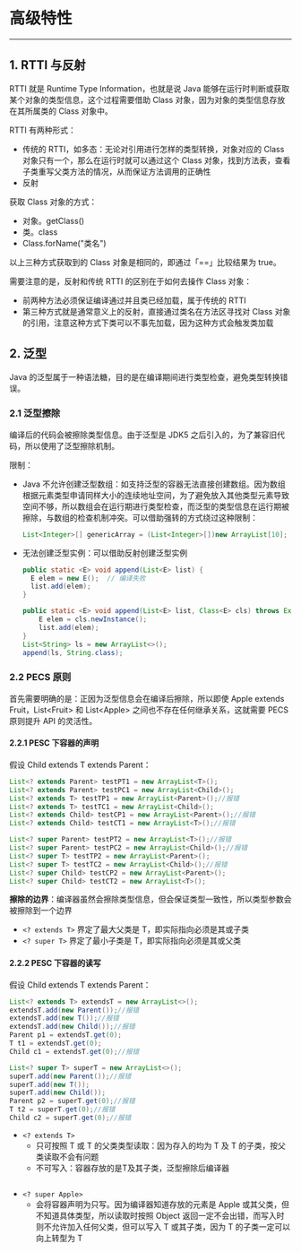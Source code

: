 # 高级特性

---

## 1. RTTI 与反射

RTTI 就是 Runtime Type Information，也就是说 Java 能够在运行时判断或获取某个对象的类型信息，这个过程需要借助 Class 对象，因为对象的类型信息存放在其所属类的 Class 对象中。

RTTI 有两种形式：

* 传统的 RTTI，如多态：无论对引用进行怎样的类型转换，对象对应的 Class 对象只有一个，那么在运行时就可以通过这个 Class 对象，找到方法表，查看子类重写父类方法的情况，从而保证方法调用的正确性
* 反射

获取 Class 对象的方式：

* 对象。getClass()
* 类。class
* Class.forName("类名")

以上三种方式获取到的 Class 对象是相同的，即通过「==」比较结果为 true。

需要注意的是，反射和传统 RTTI 的区别在于如何去操作 Class 对象：

* 前两种方法必须保证编译通过并且类已经加载，属于传统的 RTTI
* 第三种方式就是通常意义上的反射，直接通过类名在方法区寻找对 Class 对象的引用，注意这种方式下类可以不事先加载，因为这种方式会触发类加载

## 2. 泛型

Java 的泛型属于一种语法糖，目的是在编译期间进行类型检查，避免类型转换错误。

### 2.1 泛型擦除

编译后的代码会被擦除类型信息。由于泛型是 JDK5 之后引入的，为了兼容旧代码，所以使用了泛型擦除机制。

限制：

* Java 不允许创建泛型数组：如支持泛型的容器无法直接创建数组。因为数组根据元素类型申请同样大小的连续地址空间，为了避免放入其他类型元素导致空间不够，所以数组会在运行期进行类型检查，而泛型的类型信息在运行期被擦除，与数组的检查机制冲突。可以借助强转的方式绕过这种限制：

  ```java
  List<Integer>[] genericArray = (List<Integer>[])new ArrayList[10];
  ```

* 无法创建泛型实例：可以借助反射创建泛型实例

  ```java
  public static <E> void append(List<E> list) {
    E elem = new E();  // 编译失败
    list.add(elem);
  }

  public static <E> void append(List<E> list, Class<E> cls) throws Exception {
      E elem = cls.newInstance();
      list.add(elem);
  }
  List<String> ls = new ArrayList<>();
  append(ls, String.class);
  ```

### 2.2 PECS 原则

首先需要明确的是：正因为泛型信息会在编译后擦除，所以即使 Apple extends Fruit，List\<Fruit> 和 List\<Apple> 之间也不存在任何继承关系，这就需要 PECS 原则提升 API 的灵活性。

#### 2.2.1 PESC 下容器的声明

假设 Child extends T extends Parent：

```java
List<? extends Parent> testPT1 = new ArrayList<T>();
List<? extends Parent> testPC1 = new ArrayList<Child>();
List<? extends T> testTP1 = new ArrayList<Parent>();//报错
List<? extends T> testTC1 = new ArrayList<Child>();
List<? extends Child> testCP1 = new ArrayList<Parent>();//报错
List<? extends Child> testCT1 = new ArrayList<T>();//报错

List<? super Parent> testPT2 = new ArrayList<T>();//报错
List<? super Parent> testPC2 = new ArrayList<Child>();//报错
List<? super T> testTP2 = new ArrayList<Parent>();
List<? super T> testTC2 = new ArrayList<Child>();//报错
List<? super Child> testCP2 = new ArrayList<Parent>();
List<? super Child> testCT2 = new ArrayList<T>();
```

**擦除的边界**：编译器虽然会擦除类型信息，但会保证类型一致性，所以类型参数会被擦除到一个边界

* `<? extends T>` 界定了最大父类是 T，即实际指向必须是其或子类
* `<? super T>` 界定了最小子类是 T，即实际指向必须是其或父类

#### 2.2.2 PESC 下容器的读写

假设 Child extends T extends Parent：

```java
List<? extends T> extendsT = new ArrayList<>();
extendsT.add(new Parent());//报错
extendsT.add(new T());//报错
extendsT.add(new Child());//报错
Parent p1 = extendsT.get(0);
T t1 = extendsT.get(0);
Child c1 = extendsT.get(0);//报错

List<? super T> superT = new ArrayList<>();
superT.add(new Parent());//报错
superT.add(new T());
superT.add(new Child());
Parent p2 = superT.get(0);//报错
T t2 = superT.get(0);//报错
Child c2 = superT.get(0);//报错
```

* `<? extends T>`
  * 只可按照 T 或 T 的父类类型读取：因为存入的均为 T 及 T 的子类，按父类读取不会有问题
  * 不可写入：容器存放的是T及其子类，泛型擦除后编译器
    ```

* `<? super Apple>`
  * 会将容器声明为只写。因为编译器知道存放的元素是 Apple 或其父类，但不知道具体类型，所以读取时按照 Object 返回一定不会出错，而写入时则不允许加入任何父类，但可以写入 T 或其子类，因为 T 的子类一定可以向上转型为 T
